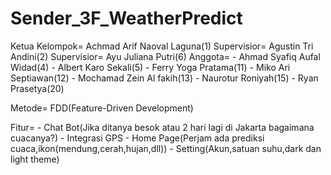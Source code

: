 # Sender_3F_WeatherPredict

Ketua Kelompok= Achmad Arif Naoval Laguna(1)
Supervisior= Agustin Tri Andini(2)
Supervisior= Ayu Juliana Putri(6)
Anggota= - Ahmad Syafiq Aufal Widad(4)
         - Albert Karo Sekali(5)
         - Ferry Yoga Pratama(11)
         - Miko Ari Septiawan(12)
         - Mochamad Zein Al fakih(13)
         - Naurotur Roniyah(15)
         - Ryan Prasetya(20)

Metode= FDD(Feature-Driven Development)

Fitur= - Chat Bot(Jika ditanya besok atau 2 hari lagi di Jakarta bagaimana cuacanya?)
       - Integrasi GPS
       - Home Page(Perjam ada prediksi cuaca,ikon(mendung,cerah,hujan,dll))
       - Setting(Akun,satuan suhu,dark dan light theme)